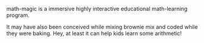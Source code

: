 math-magic is a immersive highly interactive educational math-learning program.

It may have also been conceived while mixing brownie mix and coded while they were baking. Hey, at least it can help kids learn some arithmetic!